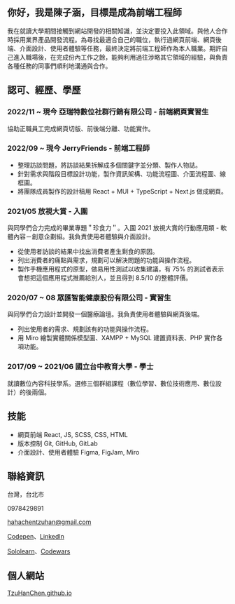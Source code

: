 <!--
**TzuHanChen/TzuHanChen** is a ✨ _special_ ✨ repository because its `README.md` (this file) appears on your GitHub profile.

Here are some ideas to get you started:

- 🔭 I’m currently working on ...
- 🌱 I’m currently learning ...
- 👯 I’m looking to collaborate on ...
- 🤔 I’m looking for help with ...
- 💬 Ask me about ...
- 📫 How to reach me: ...
- 😄 Pronouns: ...
- ⚡ Fun fact: ...
-->

## 你好，我是陳子涵，目標是成為前端工程師

我在就讀大學期間接觸到網站開發的相關知識，並決定要投入此領域。與他人合作時採用業界產品開發流程。為尋找最適合自己的職位，執行過網頁前端、網頁後端、介面設計、使用者體驗等任務，最終決定將前端工程師作為本人職業。期許自己進入職場後，在完成份內工作之餘，能夠利用過往涉略其它領域的經驗，與負責各種任務的同事們順利地溝通與合作。

## 認可、經歷、學歷

### 2022/11 ~ 現今 亞瑞特數位社群行銷有限公司 - 前端網頁實習生

協助正職員工完成網頁切版、前後端分離、功能實作。

### 2022/09 ~ 現今 JerryFriends - 前端工程師

* 整理訪談問題，將訪談結果拆解成多個關鍵字並分類、製作人物誌。
* 針對需求與階段目標設計功能，製作資訊架構、功能流程圖、介面流程圖、線框圖。
* 將團隊成員製作的設計稿用 React + MUI + TypeScript + Next.js 做成網頁。

### 2021/05 放視大賞 - 入圍

與同學們合力完成的畢業專題＂珍食力＂。入圍 2021 放視大賞的行動應用類 - 軟體內容－創意企劃組。我負責使用者體驗與介面設計。

* 從使用者訪談的結果中找出消費者產生剩食的原因。
* 列出消費者的痛點與需求，規劃可以解決問題的功能與操作流程。
* 製作手機應用程式的原型，做易用性測試以收集建議，有 75% 的測試者表示會想把這個應用程式推薦給別人，並且得到 8.5/10 的整體評價。

### 2020/07 ~ 08 眾匯智能健康股份有限公司 - 實習生

與同學們合力設計並開發一個醫療論壇。我負責使用者體驗與網頁後端。

* 列出使用者的需求、規劃該有的功能與操作流程。
* 用 Miro 繪製實體關係模型圖、XAMPP + MySQL 建置資料表、PHP 實作各項功能。

### 2017/09 ~ 2021/06 國立台中教育大學 - 學士

就讀數位內容科技學系。選修三個群組課程（數位學習、數位技術應用、數位設計）的後兩個。

## 技能

* 網頁前端 React, JS, SCSS, CSS, HTML
* 版本控制 Git, GitHub, GitLab
* 介面設計、使用者體驗 Figma, FigJam, Miro

## 聯絡資訊

台灣，台北市

0978429891

[hahachentzuhan@gmail.com](mailto:hahachentzuhan@gmail.com)

[Codepen](https://codepen.io/tzuhanchen)、[LinkedIn](https://www.linkedin.com/in/tzuhanchen/)

[Sololearn](https://www.sololearn.com/profile/1183438)、[Codewars](https://www.codewars.com/users/TzuHan_Chen)

## 個人網站

[TzuHanChen.github.io](https://github.com/TzuHanChen/TzuHanChen.github.io)
